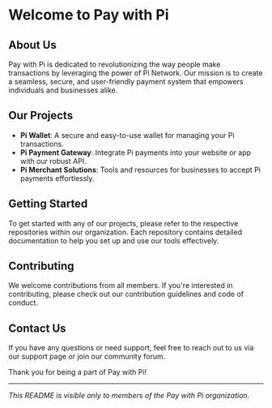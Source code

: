 
# Welcome to Pay with Pi

## About Us
Pay with Pi is dedicated to revolutionizing the way people make transactions by leveraging the power of Pi Network. Our mission is to create a seamless, secure, and user-friendly payment system that empowers individuals and businesses alike.

## Our Projects
- **Pi Wallet**: A secure and easy-to-use wallet for managing your Pi transactions.
- **Pi Payment Gateway**: Integrate Pi payments into your website or app with our robust API.
- **Pi Merchant Solutions**: Tools and resources for businesses to accept Pi payments effortlessly.

## Getting Started
To get started with any of our projects, please refer to the respective repositories within our organization. Each repository contains detailed documentation to help you set up and use our tools effectively.

## Contributing
We welcome contributions from all members. If you're interested in contributing, please check out our contribution guidelines and code of conduct.

## Contact Us
If you have any questions or need support, feel free to reach out to us via our support page or join our community forum.

Thank you for being a part of Pay with Pi!

---

*This README is visible only to members of the Pay with Pi organization.*
